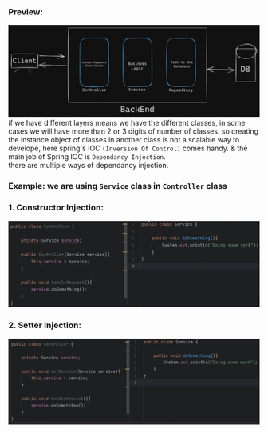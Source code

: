 ### Preview:  
![](./Images/005.png)  
if we have different layers means we have the different classes, in some cases we will have more than 2 or 3 digits of number of classes. so creating the instance object of classes in another class is not a scalable way to develope, here spring's IOC `(Inversion Of Control)` comes handy. & the main job of Spring IOC is `Dependancy Injection`.    
there are multiple ways of dependancy injection.  
### Example: we are using `Service` class in `Controller` class  
### 1. Constructor Injection:  
![](./Images/006.png)   
### 2. Setter Injection:  
![](./Images/007.png)   
